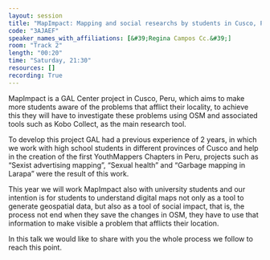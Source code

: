 ```yaml
---
layout: session
title: "MapImpact: Mapping and social researchs by students in Cusco, Perú"
code: "3AJAEF"
speaker_names_with_affiliations: [&#39;Regina Campos Cc.&#39;]
room: "Track 2"
length: "00:20"
time: "Saturday, 21:30"
resources: []
recording: True
---
```

MapImpact is a GAL Center project in Cusco, Peru, which aims to make more students aware of the problems that afflict their locality, to achieve this they will have to investigate these problems using OSM and associated tools such as Kobo Collect, as the main research tool. 

To develop this project GAL had a previous experience of 2 years, in which we work with high school students in different provinces of Cusco and help in the creation of the first YouthMappers Chapters in Peru, projects such as “Sexist advertising mapping”, “Sexual health” and “Garbage mapping in Larapa” were the result of this work.

This year we will work MapImpact also with university students and our intention is for students to understand digital maps not only as a tool to generate geospatial data, but also as a tool of social impact, that is, the process not end when they save the changes in OSM, they have to use that information to make visible a problem that afflicts their location.

In this talk we would like to share with you the whole process we follow to reach this point.
